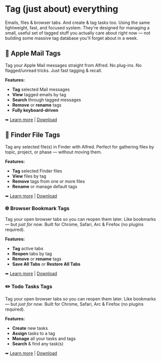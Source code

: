 # Tag (just about) everything

Emails, files & browser tabs. And create & tag tasks too. Using the same lightweight, fast, and focused system. They're designed for managing a small, useful set of tagged stuff you actually care about right now — not building some massive tag database you'll forget about in a week.

## 🍏 Apple Mail Tags

Tag your Apple Mail messages straight from Alfred. No plug-ins. No flagged/unread tricks. Just fast tagging & recall.

**Features:**

* **Tag** selected Mail messages
* **View** tagged emails by tag
* **Search** through tagged messages
* **Remove** or **rename** tags
* **Fully keyboard-driven**

➥ [Learn more](https://github.com/modrocko/my-alfred-workflows/tree/main/apple%20mail%20tags) | [Download](https://github.com/modrocko/my-alfred-workflows/releases/latest)

## 📂 Finder File Tags

Tag any selected file(s) in Finder with Alfred. Perfect for gathering files by topic, project, or phase — without moving them.

**Features:**

* **Tag** selected Finder files
* **View** files by tag
* **Remove** tags from one or more files
* **Rename** or manage default tags 

➥ [Learn more](https://github.com/modrocko/my-alfred-workflows/tree/main/finder%20file%20tags) | [Download](https://github.com/modrocko/my-alfred-workflows/releases/latest)

### 🌐 Browser Bookmark Tags

Tag your open browser tabs so you can reopen them later. Like bookmarks — but *just for now*. Built for Chrome, Safari, Arc & Firefox (no plugins required).

**Features:**

* **Tag** active tabs
* **Reopen** tabs by tag
* **Remove** or **rename** tags
* **Save All Tabs** or **Restore All Tabs**

➥ [Learn more](https://github.com/modrocko/my-alfred-workflows/tree/main/browser%20bookmark%20tags) | [Download](https://github.com/modrocko/my-alfred-workflows/releases/latest)

### ✏️ Todo Tasks Tags

Tag your open browser tabs so you can reopen them later. Like bookmarks — but *just for now*. Built for Chrome, Safari, Arc & Firefox (no plugins required).

**Features:**

* **Create** new tasks
* **Assign** tasks to a tag
* **Manage** all your tasks and tags
* **Search** & find any task(s) 

➥ [Learn more](https://github.com/modrocko/my-alfred-workflows/tree/main/todo%20task%20tags) | [Download](https://github.com/modrocko/my-alfred-workflows/releases/latest)

